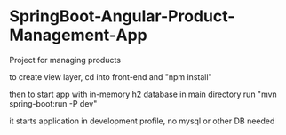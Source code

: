# SpringBoot-Angular-Product-Management-App

Project for managing products

to create view layer, cd into front-end and 
"npm install"

then to start app with in-memory h2 database 
in main directory run 
"mvn spring-boot:run -P dev"

it starts application in development profile, no mysql or other DB needed